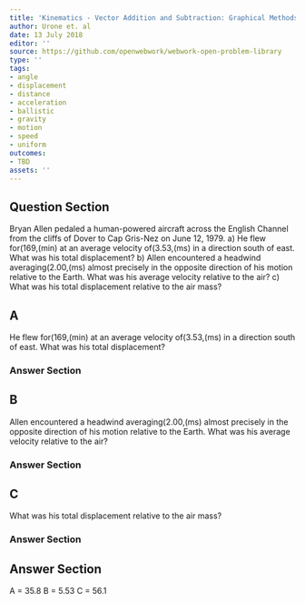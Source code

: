 ```yaml
---
title: 'Kinematics - Vector Addition and Subtraction: Graphical Methods'
author: Urone et. al
date: 13 July 2018
editor: ''
source: https://github.com/openwebwork/webwork-open-problem-library
type: ''
tags:
- angle
- displacement
- distance
- acceleration
- ballistic
- gravity
- motion
- speed
- uniform
outcomes:
- TBD
assets: ''
---
```


## Question Section 

Bryan Allen pedaled a human-powered aircraft across the English Channel from the cliffs of Dover to Cap Gris-Nez on June 12, 1979.
a) He flew for(169,(min) at an average velocity of(3.53,(ms) in a direction south of east. What was his total displacement?
b) Allen encountered a headwind averaging(2.00,(ms) almost precisely in the opposite direction of his motion relative to the Earth. What was his average velocity relative to the air?
c) What was his total displacement relative to the air mass?

## A
He flew for(169,(min) at an average velocity of(3.53,(ms) in a direction south of east. What was his total displacement?
### Answer Section
## B
Allen encountered a headwind averaging(2.00,(ms) almost precisely in the opposite direction of his motion relative to the Earth. What was his average velocity relative to the air?
### Answer Section
## C
What was his total displacement relative to the air mass?
### Answer Section


## Answer Section

A = 35.8
B = 5.53
C = 56.1